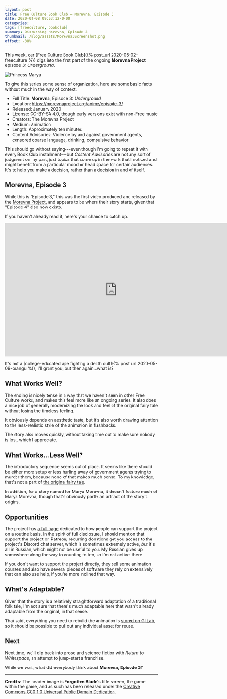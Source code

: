 ```yaml
---
layout: post
title: Free Culture Book Club — Morevna, Episode 3
date: 2020-08-08 09:03:12-0400
categories:
tags: [freeculture, bookclub]
summary: Discussing Morevna, Episode 3
thumbnail: /blog/assets/Morevna3Screenshot.png
offset: -38%
---
```


This week, our [Free Culture Book Club]({% post_url 2020-05-02-freeculture %}) digs into the first part of the ongoing **Morevna Project**, episode 3:  *Underground*.

![Princess Marya](/blog/assets/Morevna3Screenshot.png "Princess Marya")

To give this series some sense of organization, here are some basic facts without much in the way of context.

 * Full Title:  **Morevna**, Episode 3:  *Underground*
 * Location:  <https://morevnaproject.org/anime/episode-3/>
 * Released:  January 2020
 * License:  CC-BY-SA 4.0, though early versions exist with non-Free music
 * Creators:  The Morevna Project
 * Medium:  Animation
 * Length:  Approximately ten minutes
 * Content Advisories:  Violence by and against government agents, censored coarse language, drinking, compulsive behavior

This should go without saying---even though I'm going to repeat it with every Book Club installment---but *Content Advisories* are not any sort of judgment on my part, just topics that come up in the work that I noticed and might benefit from a particular mood or head space for certain audiences.  It's to help you make a decision, rather than a decision in and of itself.

## Morevna, Episode 3

While this is "Episode 3," this was the first video produced and released by the [Morevna Project](https://morevnaproject.org/), and appears to be where their story starts, given that "Episode 4" also now exists.

If you haven't already read it, here's your chance to catch up.

<iframe
  src="https://archive.org/embed/morevna-ep3/morevna-3.0.2-en.avi"
  width="740"
  height="440"
  frameborder="0"
  webkitallowfullscreen="true"
  mozallowfullscreen="true"
  allowfullscreen
>
</iframe>

It's not a [college-educated ape fighting a death cult]({% post_url 2020-05-09-orangu %}), I'll grant you, but then again...what is?

## What Works Well?

The ending is nicely tense in a way that we haven't seen in other Free Culture works, and makes this feel more like an ongoing series.  It also does a nice job of generally modernizing the look and feel of the original fairy tale without losing the timeless feeling.

It obviously depends on aesthetic taste, but it's also worth drawing attention to the less-realistic style of the animation in flashbacks.

The story also moves quickly, without taking time out to make sure nobody is lost, which I appreciate.

## What Works...Less Well?

The introductory sequence seems out of place.  It seems like there should be either more setup or less hurling away of government agents trying to murder them, because none of that makes much sense.  To my knowledge, that's not a part of [the original fairy tale](https://en.wikipedia.org/wiki/The_Death_of_Koschei_the_Deathless).

In addition, for a story named for Marya Morevna, it doesn't feature much of Marya Morevna, though that's obviously partly an artifact of the story's origins.

## Opportunities

The project has [a full page](https://morevnaproject.org/about/contribute/) dedicated to how people can support the project on a routine basis.  In the spirit of full disclosure, I should mention that I support the project on Patreon; recurring donations get you access to the project's Discord chat server, which is sometimes extremely active, *but* it's all in Russian, which might not be useful to you.  My Russian gives up somewhere along the way to counting to ten, so I'm not active, there.

If you don't want to support the project directly, they sell some animation courses and also have several pieces of software they rely on extensively that can also use help, if you're more inclined that way.

## What's Adaptable?

Given that the story is a relatively straightforward adaptation of a traditional folk tale, I'm not sure that there's much adaptable here that wasn't already adaptable from the original, in that sense.

That said, everything you need to rebuild the animation is [stored on GitLab](https://gitlab.com/OpenSourceAnimation/morevna-ep03), so it should be possible to pull out any individual asset for reuse.

## Next

Next time, we'll dip back into prose and science fiction with *Return to Whitespace*, an attempt to jump-start a franchise.

While we wait, what did everybody think about **Morevna, Episode 3**?

* * *

**Credits**:  The header image is **Forgotten Blade**'s title screen, the game within the game, and as such has been released under the [Creative Commons CC0 1.0 Universal Public Domain Dedication](https://creativecommons.org/publicdomain/zero/1.0/).
